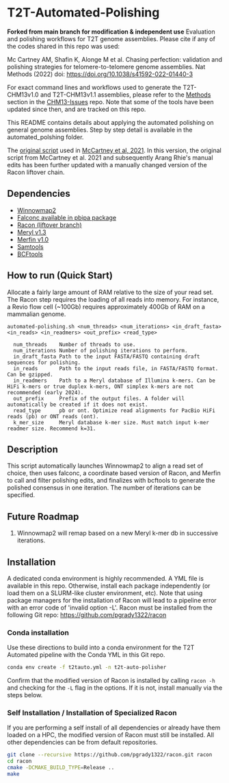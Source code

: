 # T2T-Automated-Polishing

**Forked from main branch for modification & independent use** Evaluation and polishing workflows for T2T genome assemblies. 
Please cite if any of the codes shared in this repo was used:

Mc Cartney AM, Shafin K, Alonge M et al. Chasing perfection: validation and polishing strategies for telomere-to-telomere genome assemblies. Nat Methods (2022) doi: https://doi.org/10.1038/s41592-022-01440-3



For exact command lines and workflows used to generate the T2T-CHM13v1.0 and T2T-CHM13v1.1 assemblies, please refer to the [Methods](https://github.com/marbl/CHM13-issues#methods) section in the [CHM13-Issues](https://github.com/marbl/CHM13-issues) repo. Note that some of the tools have been updated since then, and are tracked on this repo.

This README contains details about applying the automated polishing on general genome assemblies. Step by step detail is available in the automated_polshing folder.

The [original script](https://github.com/arangrhie/T2T-Polish/blob/master/automated_polishing/automated-polishing-legacy.sh) used 
in [McCartney et al, 2021](https://doi.org/10.1101/2021.07.02.450803). In this version, the original script from McCartney et al. 2021 and subsequently Arang Rhie's manual edits has been further updated with a manually changed version of the Racon liftover chain.

## Dependencies 
* [Winnowmap2](https://github.com/marbl/Winnowmap)
* [Falconc available in pbipa package](https://github.com/bio-nim/pb-falconc/releases)
* [Racon (liftover branch)](https://github.com/pgrady1322/racon)
* [Meryl v1.3](https://github.com/marbl/meryl)
* [Merfin v1.0](https://github.com/arangrhie/merfin)
* [Samtools](https://github.com/samtools/samtools)
* [BCFtools](https://github.com/samtools/bcftools)


## How to run (Quick Start)

Allocate a fairly large amount of RAM relative to the size of your read set. The Racon step requires the loading of all reads into memory. For instance, a Revio flow cell (~100Gb) requires approximately 400Gb of RAM on a mammalian genome.

```
automated-polishing.sh <num_threads> <num_iterations> <in_draft_fasta> <in_reads> <in_readmers> <out_prefix> <read_type>

  num_threads    Number of threads to use.
  num_iterations Number of polishing iterations to perform.
  in_draft_fasta Path to the input FASTA/FASTQ containing draft sequences for polishing.
  in_reads       Path to the input reads file, in FASTA/FASTQ format. Can be gzipped.
  in_readmers    Path to a Meryl database of Illumina k-mers. Can be HiFi k-mers or true duplex k-mers, ONT simplex k-mers are not recommended (early 2024).
  out_prefix     Prefix of the output files. A folder will automatically be created if it does not exist.
  read_type      pb or ont. Optimize read alignments for PacBio HiFi reads (pb) or ONT reads (ont).
  k_mer_size     Meryl database k-mer size. Must match input k-mer readmer size. Recommend k=31.
```

## Description

This script automatically launches Winnowmap2 to align a read set of choice, then uses falconc, a coordinate based version of Racon, and Merfin to call and filter polishing edits, and finalizes with bcftools to generate the polished consensus in one iteration. The number of iterations can be specified.

## Future Roadmap

1) Winnowmap2 will remap based on a new Meryl k-mer db in successive iterations.

## Installation

A dedicated conda environment is highly recommended. A YML file is available in this repo. Otherwise, install each package independently (or load them on a SLURM-like cluster environment, etc). Note that using package managers for the installation of Racon will lead to a pipeline error with an error code of 'invalid option -L'. Racon must be installed from the following Git repo: https://github.com/pgrady1322/racon

### Conda installation

Use these directions to build into a conda environment for the T2T Automated pipeline with the Conda YML in this Git repo.

```bash
conda env create -f t2tauto.yml -n t2t-auto-polisher
```

Confirm that the modified version of Racon is installed by calling `racon -h` and checking for the `-L` flag in the options. If it is not, install manually via the steps below.

### Self Installation / Installation of Specialized Racon

If you are performing a self install of all dependencies or already have them loaded on a HPC, the modified version of Racon must still be installed. All other dependencies can be from default repositories.

```bash
git clone --recursive https://github.com/pgrady1322/racon.git racon
cd racon
cmake -DCMAKE_BUILD_TYPE=Release ..
make
```
